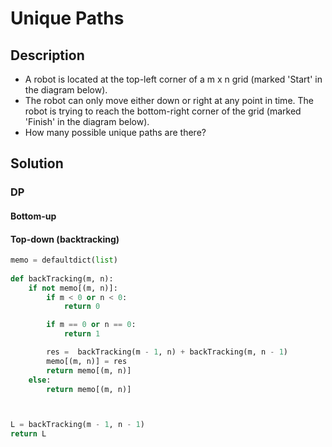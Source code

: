 # Unique Paths

## Description

* A robot is located at the top-left corner of a m x n grid (marked 'Start' in the diagram below).
* The robot can only move either down or right at any point in time. The robot is trying to reach the bottom-right corner of the grid (marked 'Finish' in the diagram below).
* How many possible unique paths are there?

## Solution

### DP

#### Bottom-up

#### Top-down (backtracking)

```Python
memo = defaultdict(list)
        
def backTracking(m, n):
    if not memo[(m, n)]:
        if m < 0 or n < 0:
            return 0

        if m == 0 or n == 0:
            return 1

        res =  backTracking(m - 1, n) + backTracking(m, n - 1)
        memo[(m, n)] = res
        return memo[(m, n)]
    else:
        return memo[(m, n)]



L = backTracking(m - 1, n - 1)
return L
```
